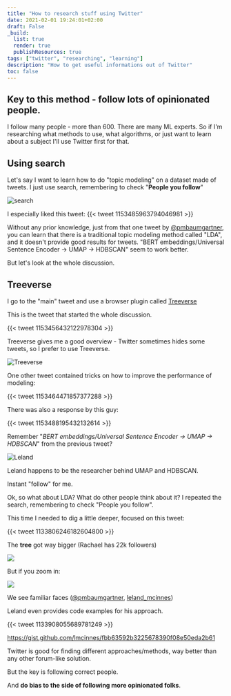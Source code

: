 ```yaml
---
title: "How to research stuff using Twitter"
date: 2021-02-01 19:24:01+02:00
draft: False
_build:
  list: true
  render: true
  publishResources: true
tags: ["twitter", "researching", "learning"]
description: "How to get useful informations out of Twitter"
toc: false
---
```


## Key to this method - follow lots of opinionated people. 

I follow many people - more than 600. There are many ML experts. So if I'm researching what methods to use, what algorithms, or just want to learn about a subject I'll use Twitter first for that.


## Using search
Let's say I want to learn how to do "topic modeling" on a dataset made of tweets.
I just use search, remembering to check "**People you follow**"

![search](/img/20210201183635.png)

I especially liked this tweet:
{{< tweet 1153485963794046981 >}}

Without any prior knowledge, just from that one tweet by [@pmbaumgartner](https://twitter.com/pmbaumgartner/), you can learn that there is a traditional topic modeling method called "LDA", and it doesn't provide good results for tweets. "BERT embeddings/Universal Sentence Encoder → UMAP → HDBSCAN" seem to work better.

But let's look at the whole discussion.

## Treeverse
I go to the "main" tweet and use a browser plugin called [Treeverse](https://treeverse.app/)

This is the tweet that started the whole discussion.

{{< tweet 1153456432122978304 >}}

Treeverse gives me a good overview - Twitter sometimes hides some tweets, so I prefer to use Treeverse.

![Treeverse](/img/20210201184238.png)

One other tweet contained tricks on how to improve the performance of modeling:

{{< tweet 1153464471857377288 >}}

There was also a response by this guy:

{{< tweet 1153488195432132614 >}}

Remember "*BERT embeddings/Universal Sentence Encoder → UMAP → HDBSCAN*" from the previous tweet?

![Leland](/img/20210201184524.png)

Leland happens to be the researcher behind UMAP and HDBSCAN. 

Instant "follow" for me.


Ok, so what about LDA? What do other people think about it?
I repeated the search, remembering to check "People you follow".

This time I needed to dig a little deeper, focused on this tweet:

{{< tweet 1133806246182604800 >}}

The **tree** got way bigger (Rachael has 22k followers)

![](/img/20210201185406.png)

But if you zoom in:

![](/img/20210201185506.png)

We see familiar faces ([@pmbaumgartner](https://twitter.com/pmbaumgartner/), [leland_mcinnes](https://twitter.com/leland_mcinnes)) 

Leland even provides code examples for his approach.

{{< tweet 1133908055689781249 >}}

https://gist.github.com/lmcinnes/fbb63592b3225678390f08e50eda2b61

Twitter is good for finding different approaches/methods, way better than any other forum-like solution.

But the key is following correct people. 

And **do bias to the side of following more opinionated folks**.